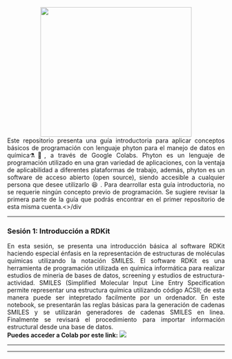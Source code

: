 <div align="center"><img src='https://github.com/wavallejol/ColabChem3/blob/main/lorenz83.png' width = "350" height = "300" /> </a></div> 

<div align="justify">Este repositorio presenta una guía introductoria para aplicar conceptos básicos de programación con lenguaje phyton para el manejo de datos en química⚗🧪, a través de Google Colabs. Phyton es un lenguaje de programación utilizado en una gran variedad de aplicaciones, con la ventaja de aplicabilidad a diferentes plataformas de trabajo, además, phyton es un software de acceso abierto (open source), siendo accesible a cualquier persona que desee utilizarlo 😆 . Para dearrollar esta guía introductoria, no se requerie ningún concepto previo de programación. Se sugiere revisar la primera parte de la guía que podrás encontrar en el primer repositorio de esta misma cuenta.<>/div
   <hr size="4" width="100%" color="red"> 

<div <p><H3><b>Sesión 1: Introducción a RDKit</b></div> 
 <div align="justify">En esta sesión, se presenta una introducción básica al software RDKit haciendo especial énfasis en la representación de estructuras de moléculas químicas utilizando la notación SMILES. El software RDKit es una herramienta de programación utilizada en química informática para realizar estudios de mineria de bases de datos, screening y estudios de estructura-actividad. SMILES (Simplified Molecular Input Line Entry Specification permite representar una estructura química utilizando código ACSII; de esta manera puede ser intepretado facilmente por un ordenador. En este notebook, se presentarán las reglas básicas para la generación de cadenas SMILES y se utilizarán generadores de cadenas SMILES en linea. Finalmente se revisará el procedimiento para importar información estructural desde una base de datos.</div>
 <div <H4><b> Puedes acceder a Colab por este link: </b> <a href="https://colab.research.google.com/github/wavallejol/ColabChem3/blob/main/Sesi%C3%B3n1_RDKit_intro.ipynb"> <img src='https://colab.research.google.com/assets/colab-badge.svg' /> </a></div>
  <hr size="4" width="100%" color="red"> 
    <hr size="4" width="100%" color="red"> 
